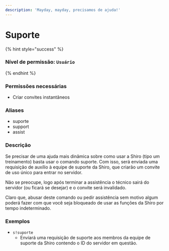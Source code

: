 ```yaml
---
description: 'Mayday, mayday, precisamos de ajuda!'
---
```


# Suporte

{% hint style="success" %}
### Nível de permissão: `Usuário`
{% endhint %}

### Permissões necessárias

* Criar convites instantâneos

### Aliases

* suporte
* support
* assist

### Descrição

Se precisar de uma ajuda mais dinâmica sobre como usar a Shiro \(tipo um treinamento\) basta usar o comando suporte. Com isso, será enviada uma requisição de auxílio à equipe de suporte da Shiro, que criarão um convite de uso único para entrar no servidor.

Não se preocupe, logo após terminar a assistência o técnico sairá do servidor \(ou ficará se desejar\) e o convite será invalidado.

Claro que, abusar deste comando ou pedir assistência sem motivo algum poderá fazer com que você seja bloqueado de usar as funções da Shiro por tempo indeterminado.

### Exemplos

* `s!suporte`
  * Enviará uma requisição de suporte aos membros da equipe de suporte da Shiro contendo o ID do servidor em questão.


